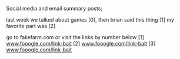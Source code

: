 Social media and email summary posts;


last week we talked about games [0],
then brian said this thing [1]
my favorite part was [2]

go to fakefarm.com or visit the links by number below
[1] www.fooogle.com/link-bait
[2] www.fooogle.com/link-bait
[3] www.fooogle.com/link-bait


